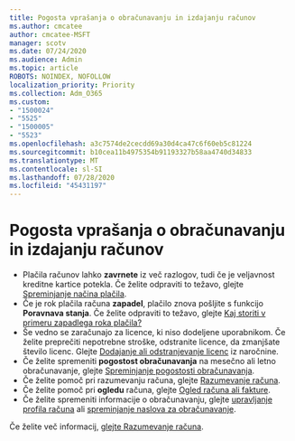 ```yaml
---
title: Pogosta vprašanja o obračunavanju in izdajanju računov
ms.author: cmcatee
author: cmcatee-MSFT
manager: scotv
ms.date: 07/24/2020
ms.audience: Admin
ms.topic: article
ROBOTS: NOINDEX, NOFOLLOW
localization_priority: Priority
ms.collection: Adm_O365
ms.custom:
- "1500024"
- "5525"
- "1500005"
- "5523"
ms.openlocfilehash: a3c7574de2cecdd69a30d4ca47c6f60eb5c81224
ms.sourcegitcommit: b10cea11b4975354b91193327b58aa4740d34833
ms.translationtype: MT
ms.contentlocale: sl-SI
ms.lasthandoff: 07/28/2020
ms.locfileid: "45431197"
---
```

# <a name="billing-or-invoice-faq"></a>Pogosta vprašanja o obračunavanju in izdajanju računov

- Plačila računov lahko **zavrnete** iz več razlogov, tudi če je veljavnost kreditne kartice potekla. Če želite odpraviti to težavo, glejte [Spreminjanje načina plačila](https://docs.microsoft.com/microsoft-365/commerce/billing-and-payments/change-payment-method).
- Če je rok plačila računa **zapadel**, plačilo znova pošljite s funkcijo **Poravnava stanja**. Če želite odpraviti to težavo, glejte [Kaj storiti v primeru zapadlega roka plačila?](https://docs.microsoft.com/microsoft-365/commerce/billing-and-payments/pay-for-your-subscription#what-if-my-credit-card-was-declined-and-my-payment-is-past-due)
- Še vedno se zaračunajo za licence, ki niso dodeljene uporabnikom. Če želite preprečiti nepotrebne stroške, odstranite licence, da zmanjšate število licenc. Glejte [Dodajanje ali odstranjevanje licenc](https://docs.microsoft.com/alchemyinsights/how-to-add-or-reduce-licenses) iz naročnine.
- Če želite spremeniti **pogostost obračunavanja** na mesečno ali letno obračunavanje, glejte [Spreminjanje pogostosti obračunavanja](https://docs.microsoft.com/microsoft-365/commerce/billing-and-payments/change-payment-frequency).
- Če želite pomoč pri razumevanju računa, glejte [Razumevanje računa](https://docs.microsoft.com/microsoft-365/commerce/billing-and-payments/understand-your-invoice2).
- Če želite pomoč pri **ogledu** računa, glejte [Ogled računa ali fakture](https://docs.microsoft.com/microsoft-365/commerce/billing-and-payments/view-your-bill-or-invoice).
- Če želite spremeniti informacije o obračunavanju, glejte [upravljanje profila računa](https://docs.microsoft.com/microsoft-365/commerce/billing-and-payments/manage-billing-profiles) ali [spreminjanje naslova za obračunavanje](https://docs.microsoft.com/microsoft-365/commerce/billing-and-payments/change-your-billing-addresses).

Če želite več informacij, [glejte Razumevanje računa](https://docs.microsoft.com/microsoft-365/commerce/billing-and-payments/understand-your-invoice2).
